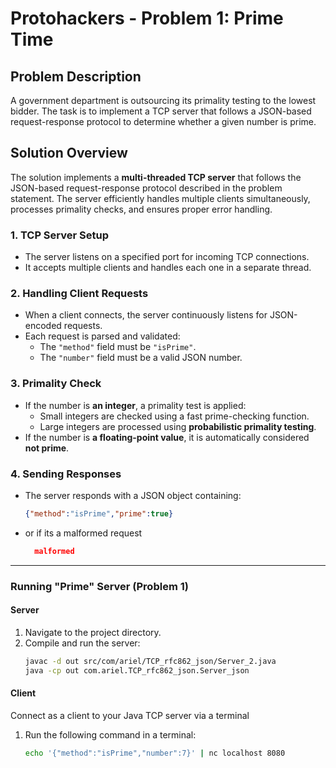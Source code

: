 # Protohackers - Problem 1: Prime Time

## Problem Description

A government department is outsourcing its primality testing to the lowest bidder. The task is to implement a TCP server that follows a JSON-based request-response protocol to determine whether a given number is prime.


## Solution Overview

The solution implements a **multi-threaded TCP server** that follows the JSON-based request-response protocol described in the problem statement. The server efficiently handles multiple clients simultaneously, processes primality checks, and ensures proper error handling.

### 1. TCP Server Setup
- The server listens on a specified port for incoming TCP connections.
- It accepts multiple clients and handles each one in a separate thread.

### 2. Handling Client Requests
- When a client connects, the server continuously listens for JSON-encoded requests.
- Each request is parsed and validated:
    - The `"method"` field must be `"isPrime"`.
    - The `"number"` field must be a valid JSON number.

### 3. Primality Check
- If the number is **an integer**, a primality test is applied:
    - Small integers are checked using a fast prime-checking function.
    - Large integers are processed using **probabilistic primality testing**.
- If the number is **a floating-point value**, it is automatically considered **not prime**.

### 4. Sending Responses
- The server responds with a JSON object containing:
  ```json
  {"method":"isPrime","prime":true}
  ```
- or if its a malformed request
  ```json
    malformed
    ```

---

### Running "Prime" Server (Problem 1)
#### Server
1. Navigate to the project directory.
2. Compile and run the server:
   ```sh
   javac -d out src/com/ariel/TCP_rfc862_json/Server_2.java
   java -cp out com.ariel.TCP_rfc862_json.Server_json

#### Client
Connect as a client to your Java TCP server via a terminal
1. Run the following command in a terminal:
    ```sh
   echo '{"method":"isPrime","number":7}' | nc localhost 8080
